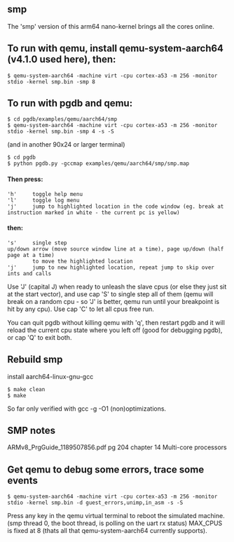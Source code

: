 ## smp

The 'smp' version of this arm64 nano-kernel brings all the cores online.

## To run with qemu, install qemu-system-aarch64 (v4.1.0 used here), then:
```
$ qemu-system-aarch64 -machine virt -cpu cortex-a53 -m 256 -monitor stdio -kernel smp.bin -smp 8
```

## To run with pgdb and qemu:
```
$ cd pgdb/examples/qemu/aarch64/smp
$ qemu-system-aarch64 -machine virt -cpu cortex-a53 -m 256 -monitor stdio -kernel smp.bin -smp 4 -s -S
```
(and in another 90x24 or larger terminal)
```
$ cd pgdb
$ python pgdb.py -gccmap examples/qemu/aarch64/smp/smp.map
```

#### Then press:
    'h'     toggle help menu
    'l'     toggle log menu
    'j'     jump to highlighted location in the code window (eg. break at instruction marked in white - the current pc is yellow)
#### then:
    's'     single step
    up/down arrow (move source window line at a time), page up/down (half page at a time)
            to move the highlighted location
    'j'     jump to new highlighted location, repeat jump to skip over ints and calls

Use 'J' (capital J) when ready to unleash the slave cpus (or else
they just sit at the start vector), and use cap 'S' to single step
all of them (qemu will break on a random cpu - so 'J' is better,
qemu run until your breakpoint is hit by any cpu).  Use cap 'C' to
let all cpus free run.

You can quit pgdb without killing qemu with 'q', then restart pgdb
and it will reload the current cpu state where you left off (good for
debugging pgdb), or cap 'Q' to exit both.



## Rebuild smp
install aarch64-linux-gnu-gcc
```
$ make clean
$ make
```
So far only verified with gcc -g -O1 (non)optimizations.


## SMP notes

ARMv8_PrgGuide_1189507856.pdf  pg 204  chapter 14  Multi-core processors



## Get qemu to debug some errors, trace some events

```
$ qemu-system-aarch64 -machine virt -cpu cortex-a53 -m 256 -monitor stdio -kernel smp.bin -d guest_errors,unimp,in_asm -s -S
```

Press any key in the qemu virtual terminal to reboot the simulated machine.
(smp thread 0, the boot thread, is polling on the uart rx status)  MAX_CPUS
is fixed at 8 (thats all that qemu-system-aarch64 currently supports).
